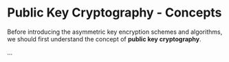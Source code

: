 # Public Key Cryptography - Concepts

Before introducing the asymmetric key encryption schemes and algorithms, we should first understand the concept of **public key cryptography**.


...
